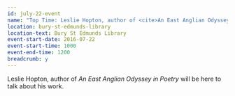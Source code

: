 ```yaml
---
id: july-22-event
name: "Top Time: Leslie Hopton, author of <cite>An East Anglian Odyssey in Poetry</cite>"
location: bury-st-edmunds-library
location-text: Bury St Edmunds Library
event-start-date: 2016-07-22
event-start-time: 1000
event-end-time: 1200
breadcrumb: y
---
```

Leslie Hopton, author of <cite>An East Anglian Odyssey in Poetry</cite> will be here to talk about his work.
